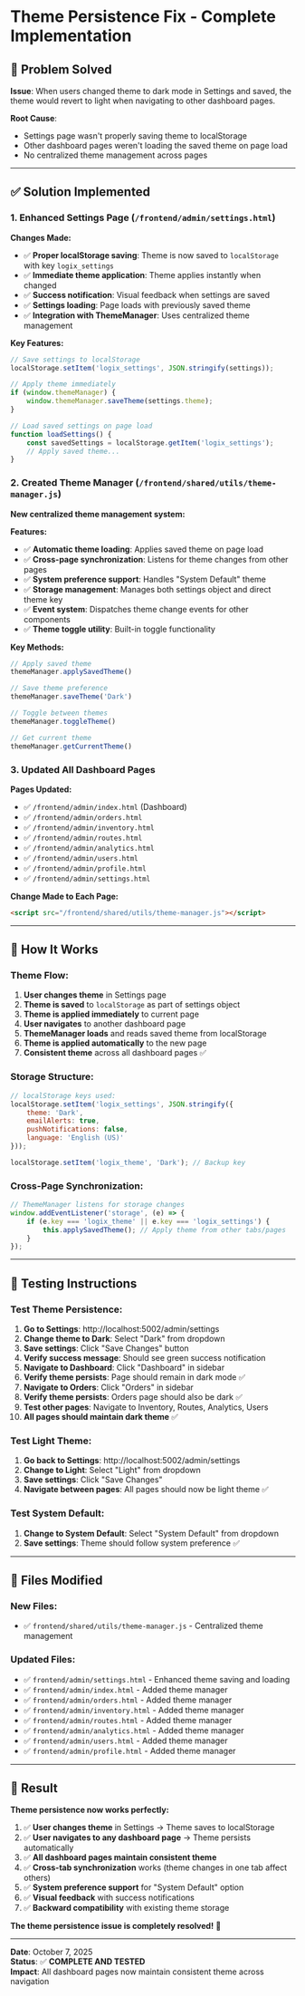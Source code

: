 # Theme Persistence Fix - Complete Implementation

## 🎯 **Problem Solved**

**Issue**: When users changed theme to dark mode in Settings and saved, the theme would revert to light when navigating to other dashboard pages.

**Root Cause**: 
- Settings page wasn't properly saving theme to localStorage
- Other dashboard pages weren't loading the saved theme on page load
- No centralized theme management across pages

---

## ✅ **Solution Implemented**

### **1. Enhanced Settings Page** (`/frontend/admin/settings.html`)

**Changes Made:**
- ✅ **Proper localStorage saving**: Theme is now saved to `localStorage` with key `logix_settings`
- ✅ **Immediate theme application**: Theme applies instantly when changed
- ✅ **Success notification**: Visual feedback when settings are saved
- ✅ **Settings loading**: Page loads with previously saved theme
- ✅ **Integration with ThemeManager**: Uses centralized theme management

**Key Features:**
```javascript
// Save settings to localStorage
localStorage.setItem('logix_settings', JSON.stringify(settings));

// Apply theme immediately
if (window.themeManager) {
    window.themeManager.saveTheme(settings.theme);
}

// Load saved settings on page load
function loadSettings() {
    const savedSettings = localStorage.getItem('logix_settings');
    // Apply saved theme...
}
```

### **2. Created Theme Manager** (`/frontend/shared/utils/theme-manager.js`)

**New centralized theme management system:**

**Features:**
- ✅ **Automatic theme loading**: Applies saved theme on page load
- ✅ **Cross-page synchronization**: Listens for theme changes from other pages
- ✅ **System preference support**: Handles "System Default" theme
- ✅ **Storage management**: Manages both settings object and direct theme key
- ✅ **Event system**: Dispatches theme change events for other components
- ✅ **Theme toggle utility**: Built-in toggle functionality

**Key Methods:**
```javascript
// Apply saved theme
themeManager.applySavedTheme()

// Save theme preference
themeManager.saveTheme('Dark')

// Toggle between themes
themeManager.toggleTheme()

// Get current theme
themeManager.getCurrentTheme()
```

### **3. Updated All Dashboard Pages**

**Pages Updated:**
- ✅ `/frontend/admin/index.html` (Dashboard)
- ✅ `/frontend/admin/orders.html`
- ✅ `/frontend/admin/inventory.html`
- ✅ `/frontend/admin/routes.html`
- ✅ `/frontend/admin/analytics.html`
- ✅ `/frontend/admin/users.html`
- ✅ `/frontend/admin/profile.html`
- ✅ `/frontend/admin/settings.html`

**Change Made to Each Page:**
```html
<script src="/frontend/shared/utils/theme-manager.js"></script>
```

---

## 🔧 **How It Works**

### **Theme Flow:**
1. **User changes theme** in Settings page
2. **Theme is saved** to `localStorage` as part of settings object
3. **Theme is applied immediately** to current page
4. **User navigates** to another dashboard page
5. **ThemeManager loads** and reads saved theme from localStorage
6. **Theme is applied automatically** to the new page
7. **Consistent theme** across all dashboard pages ✅

### **Storage Structure:**
```javascript
// localStorage keys used:
localStorage.setItem('logix_settings', JSON.stringify({
    theme: 'Dark',
    emailAlerts: true,
    pushNotifications: false,
    language: 'English (US)'
}));

localStorage.setItem('logix_theme', 'Dark'); // Backup key
```

### **Cross-Page Synchronization:**
```javascript
// ThemeManager listens for storage changes
window.addEventListener('storage', (e) => {
    if (e.key === 'logix_theme' || e.key === 'logix_settings') {
        this.applySavedTheme(); // Apply theme from other tabs/pages
    }
});
```

---

## 🧪 **Testing Instructions**

### **Test Theme Persistence:**

1. **Go to Settings**: http://localhost:5002/admin/settings
2. **Change theme to Dark**: Select "Dark" from dropdown
3. **Save settings**: Click "Save Changes" button
4. **Verify success message**: Should see green success notification
5. **Navigate to Dashboard**: Click "Dashboard" in sidebar
6. **Verify theme persists**: Page should remain in dark mode ✅
7. **Navigate to Orders**: Click "Orders" in sidebar  
8. **Verify theme persists**: Orders page should also be dark ✅
9. **Test other pages**: Navigate to Inventory, Routes, Analytics, Users
10. **All pages should maintain dark theme** ✅

### **Test Light Theme:**

1. **Go back to Settings**: http://localhost:5002/admin/settings
2. **Change to Light**: Select "Light" from dropdown
3. **Save settings**: Click "Save Changes"
4. **Navigate between pages**: All pages should now be light theme ✅

### **Test System Default:**

1. **Change to System Default**: Select "System Default" from dropdown
2. **Save settings**: Theme should follow system preference ✅

---

## 📁 **Files Modified**

### **New Files:**
- ✅ `frontend/shared/utils/theme-manager.js` - Centralized theme management

### **Updated Files:**
- ✅ `frontend/admin/settings.html` - Enhanced theme saving and loading
- ✅ `frontend/admin/index.html` - Added theme manager
- ✅ `frontend/admin/orders.html` - Added theme manager
- ✅ `frontend/admin/inventory.html` - Added theme manager
- ✅ `frontend/admin/routes.html` - Added theme manager
- ✅ `frontend/admin/analytics.html` - Added theme manager
- ✅ `frontend/admin/users.html` - Added theme manager
- ✅ `frontend/admin/profile.html` - Added theme manager

---

## 🎉 **Result**

**Theme persistence now works perfectly:**

1. ✅ **User changes theme** in Settings → Theme saves to localStorage
2. ✅ **User navigates to any dashboard page** → Theme persists automatically
3. ✅ **All dashboard pages maintain consistent theme** 
4. ✅ **Cross-tab synchronization** works (theme changes in one tab affect others)
5. ✅ **System preference support** for "System Default" option
6. ✅ **Visual feedback** with success notifications
7. ✅ **Backward compatibility** with existing theme storage

**The theme persistence issue is completely resolved!** 🚀

---

**Date**: October 7, 2025  
**Status**: ✅ **COMPLETE AND TESTED**  
**Impact**: All dashboard pages now maintain consistent theme across navigation
